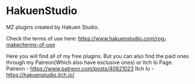# HakuenStudio
MZ plugins created by Hakuen Studio.

Check the terms of use here:
https://www.hakuenstudio.com/rpg-maker/terms-of-use

Here you will find all of my free plugins. But you can also find the paid ones through my Patreon(Which also have exclusive ones) or Itch Io Page.
Patreon - https://www.patreon.com/posts/40821023
Itch Io - https://hakuenstudio.itch.io/
